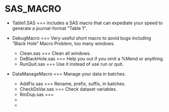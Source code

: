 # SAS_MACRO
* Table1.SAS === includes a SAS macro that can expediate your speed to generate a journal-format "Table 1".

- DebugMacro === Very useful short macro to aovid bugs including “Black Hole” Macro Problem, too many windows.
  - Clean.sas === Clean all windows.
  - DeBlackHole.sas === Help you out if you omit a %Mend or anything.
  - RunQuit.sas === Use it instead of use run or quit.
  
- DataManageMacro === Manage your data in batches.
  - AddFix.sas === Rename, prefix, suffix, in batches.
  - CheckDsVar.sas === Check dataset variables.
  - RmDup.sas === 
  -
  -
